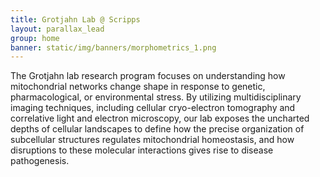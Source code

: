 ```yaml
---
title: Grotjahn Lab @ Scripps
layout: parallax_lead
group: home
banner: static/img/banners/morphometrics_1.png
---
```



The Grotjahn lab research program focuses on understanding how mitochondrial networks change shape in response to genetic, pharmacological, or environmental stress. By utilizing multidisciplinary imaging techniques, including cellular cryo-electron tomography and correlative light and electron microscopy, our lab exposes the uncharted depths of cellular landscapes to define how the precise organization of subcellular structures regulates mitochondrial homeostasis, and how disruptions to these molecular interactions gives rise to disease pathogenesis.

